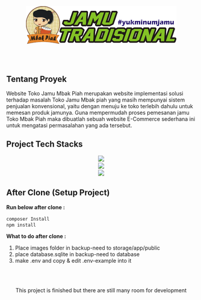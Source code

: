 <p align="center"><a href="https://github.com/earlwyl/toko-jamu-mbakpiah-public" target="_blank"><img src="backup-need/images/logoOri.png" width="400" alt="Laravel Logo"></a></p>

<br>
<br>



## Tentang Proyek

Website Toko Jamu Mbak Piah merupakan website implementasi solusi terhadap masalah Toko Jamu Mbak piah yang masih mempunyai sistem penjualan  konvensional, yaitu dengan menuju  ke toko terlebih dahulu untuk memesan produk jamunya. Guna mempermudah proses pemesanan jamu Toko Mbak Piah maka dibuatlah sebuah website E-Commerce sederhana ini untuk mengatasi permasalahan yang ada tersebut.

## Project Tech Stacks 
<div align="center">
    <img src="https://skillicons.dev/icons?i=html,css,javascript,php" /><br>
    <img src="https://skillicons.dev/icons?i=tailwind,laravel" /><br>
    <img src="https://skillicons.dev/icons?i=sqlite" /><br>
</div>



## After Clone (Setup Project)
**Run below after clone :**
```
composer Install
npm install
```

**What to do after clone :**
1. Place images folder in backup-need to storage/app/public
2. place database.sqlite in backup-need to database
3. make .env and copy & edit .env-example into it

<br>
<br>

<p align="center"  >This project is finished but there are still many room for development</p>





